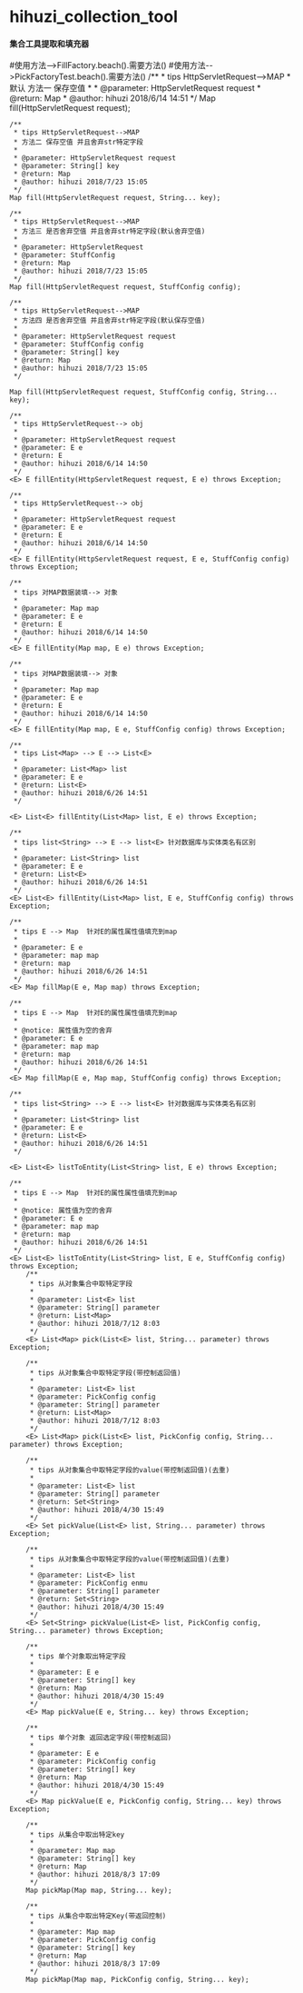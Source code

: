 # hihuzi_collection_tool

#### 集合工具提取和填充器
#使用方法-->FillFactory.beach().需要方法()
#使用方法-->PickFactoryTest.beach().需要方法()
 /**
     * tips HttpServletRequest-->MAP
     * 默认 方法一 保存空值
     *
     * @parameter: HttpServletRequest request
     * @return: Map
     * @author: hihuzi 2018/6/14 14:51
     */
    Map fill(HttpServletRequest request);

    /**
     * tips HttpServletRequest-->MAP
     * 方法二 保存空值 并且舍弃str特定字段
     *
     * @parameter: HttpServletRequest request
     * @parameter: String[] key
     * @return: Map
     * @author: hihuzi 2018/7/23 15:05
     */
    Map fill(HttpServletRequest request, String... key);

    /**
     * tips HttpServletRequest-->MAP
     * 方法三 是否舍弃空值 并且舍弃str特定字段(默认舍弃空值)
     *
     * @parameter: HttpServletRequest
     * @parameter: StuffConfig
     * @return: Map
     * @author: hihuzi 2018/7/23 15:05
     */
    Map fill(HttpServletRequest request, StuffConfig config);

    /**
     * tips HttpServletRequest-->MAP
     * 方法四 是否舍弃空值 并且舍弃str特定字段(默认保存空值)
     *
     * @parameter: HttpServletRequest request
     * @parameter: StuffConfig config
     * @parameter: String[] key
     * @return: Map
     * @author: hihuzi 2018/7/23 15:05
     */

    Map fill(HttpServletRequest request, StuffConfig config, String... key);

    /**
     * tips HttpServletRequest--> obj
     *
     * @parameter: HttpServletRequest request
     * @parameter: E e
     * @return: E
     * @author: hihuzi 2018/6/14 14:50
     */
    <E> E fillEntity(HttpServletRequest request, E e) throws Exception;

    /**
     * tips HttpServletRequest--> obj
     *
     * @parameter: HttpServletRequest request
     * @parameter: E e
     * @return: E
     * @author: hihuzi 2018/6/14 14:50
     */
    <E> E fillEntity(HttpServletRequest request, E e, StuffConfig config) throws Exception;

    /**
     * tips 对MAP数据装填--> 对象
     *
     * @parameter: Map map
     * @parameter: E e
     * @return: E
     * @author: hihuzi 2018/6/14 14:50
     */
    <E> E fillEntity(Map map, E e) throws Exception;

    /**
     * tips 对MAP数据装填--> 对象
     *
     * @parameter: Map map
     * @parameter: E e
     * @return: E
     * @author: hihuzi 2018/6/14 14:50
     */
    <E> E fillEntity(Map map, E e, StuffConfig config) throws Exception;

    /**
     * tips List<Map> --> E --> List<E>
     *
     * @parameter: List<Map> list
     * @parameter: E e
     * @return: List<E>
     * @author: hihuzi 2018/6/26 14:51
     */

    <E> List<E> fillEntity(List<Map> list, E e) throws Exception;

    /**
     * tips list<String> --> E --> list<E> 针对数据库与实体类名有区别
     *
     * @parameter: List<String> list
     * @parameter: E e
     * @return: List<E>
     * @author: hihuzi 2018/6/26 14:51
     */
    <E> List<E> fillEntity(List<Map> list, E e, StuffConfig config) throws Exception;

    /**
     * tips E --> Map  针对E的属性属性值填充到map
     *
     * @parameter: E e
     * @parameter: map map
     * @return: map
     * @author: hihuzi 2018/6/26 14:51
     */
    <E> Map fillMap(E e, Map map) throws Exception;

    /**
     * tips E --> Map  针对E的属性属性值填充到map
     *
     * @notice: 属性值为空的舍弃
     * @parameter: E e
     * @parameter: map map
     * @return: map
     * @author: hihuzi 2018/6/26 14:51
     */
    <E> Map fillMap(E e, Map map, StuffConfig config) throws Exception;

    /**
     * tips list<String> --> E --> list<E> 针对数据库与实体类名有区别
     *
     * @parameter: List<String> list
     * @parameter: E e
     * @return: List<E>
     * @author: hihuzi 2018/6/26 14:51
     */

    <E> List<E> listToEntity(List<String> list, E e) throws Exception;

    /**
     * tips E --> Map  针对E的属性属性值填充到map
     *
     * @notice: 属性值为空的舍弃
     * @parameter: E e
     * @parameter: map map
     * @return: map
     * @author: hihuzi 2018/6/26 14:51
     */
    <E> List<E> listToEntity(List<String> list, E e, StuffConfig config) throws Exception;
        /**
         * tips 从对象集合中取特定字段
         *
         * @parameter: List<E> list
         * @parameter: String[] parameter
         * @return: List<Map>
         * @author: hihuzi 2018/7/12 8:03
         */
        <E> List<Map> pick(List<E> list, String... parameter) throws Exception;
    
        /**
         * tips 从对象集合中取特定字段(带控制返回值)
         *
         * @parameter: List<E> list
         * @parameter: PickConfig config
         * @parameter: String[] parameter
         * @return: List<Map>
         * @author: hihuzi 2018/7/12 8:03
         */
        <E> List<Map> pick(List<E> list, PickConfig config, String... parameter) throws Exception;
    
        /**
         * tips 从对象集合中取特定字段的value(带控制返回值)(去重)
         *
         * @parameter: List<E> list
         * @parameter: String[] parameter
         * @return: Set<String>
         * @author: hihuzi 2018/4/30 15:49
         */
        <E> Set pickValue(List<E> list, String... parameter) throws Exception;
    
        /**
         * tips 从对象集合中取特定字段的value(带控制返回值)(去重)
         *
         * @parameter: List<E> list
         * @parameter: PickConfig enmu
         * @parameter: String[] parameter
         * @return: Set<String>
         * @author: hihuzi 2018/4/30 15:49
         */
        <E> Set<String> pickValue(List<E> list, PickConfig config, String... parameter) throws Exception;
    
        /**
         * tips 单个对象取出特定字段
         *
         * @parameter: E e
         * @parameter: String[] key
         * @return: Map
         * @author: hihuzi 2018/4/30 15:49
         */
        <E> Map pickValue(E e, String... key) throws Exception;
    
        /**
         * tips 单个对象 返回选定字段(带控制返回)
         *
         * @parameter: E e
         * @parameter: PickConfig config
         * @parameter: String[] key
         * @return: Map
         * @author: hihuzi 2018/4/30 15:49
         */
        <E> Map pickValue(E e, PickConfig config, String... key) throws Exception;
    
        /**
         * tips 从集合中取出特定key
         *
         * @parameter: Map map
         * @parameter: String[] key
         * @return: Map
         * @author: hihuzi 2018/8/3 17:09
         */
        Map pickMap(Map map, String... key);
    
        /**
         * tips 从集合中取出特定Key(带返回控制)
         *
         * @parameter: Map map
         * @parameter: PickConfig config
         * @parameter: String[] key
         * @return: Map
         * @author: hihuzi 2018/8/3 17:09
         */
        Map pickMap(Map map, PickConfig config, String... key);